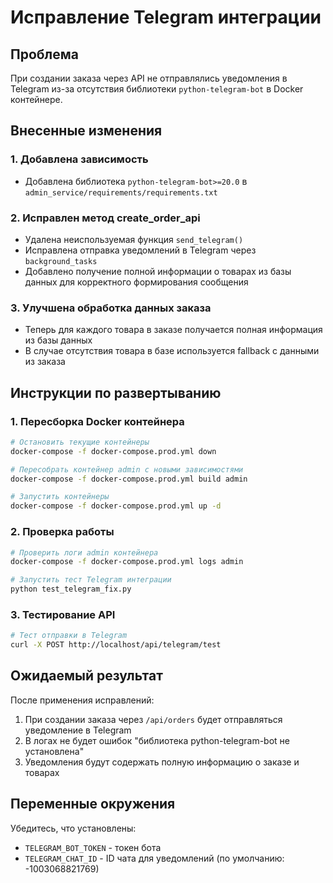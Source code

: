 # Исправление Telegram интеграции

## Проблема
При создании заказа через API не отправлялись уведомления в Telegram из-за отсутствия библиотеки `python-telegram-bot` в Docker контейнере.

## Внесенные изменения

### 1. Добавлена зависимость
- Добавлена библиотека `python-telegram-bot>=20.0` в `admin_service/requirements/requirements.txt`

### 2. Исправлен метод create_order_api
- Удалена неиспользуемая функция `send_telegram()`
- Исправлена отправка уведомлений в Telegram через `background_tasks`
- Добавлено получение полной информации о товарах из базы данных для корректного формирования сообщения

### 3. Улучшена обработка данных заказа
- Теперь для каждого товара в заказе получается полная информация из базы данных
- В случае отсутствия товара в базе используется fallback с данными из заказа

## Инструкции по развертыванию

### 1. Пересборка Docker контейнера
```bash
# Остановить текущие контейнеры
docker-compose -f docker-compose.prod.yml down

# Пересобрать контейнер admin с новыми зависимостями
docker-compose -f docker-compose.prod.yml build admin

# Запустить контейнеры
docker-compose -f docker-compose.prod.yml up -d
```

### 2. Проверка работы
```bash
# Проверить логи admin контейнера
docker-compose -f docker-compose.prod.yml logs admin

# Запустить тест Telegram интеграции
python test_telegram_fix.py
```

### 3. Тестирование API
```bash
# Тест отправки в Telegram
curl -X POST http://localhost/api/telegram/test
```

## Ожидаемый результат
После применения исправлений:
1. При создании заказа через `/api/orders` будет отправляться уведомление в Telegram
2. В логах не будет ошибок "библиотека python-telegram-bot не установлена"
3. Уведомления будут содержать полную информацию о заказе и товарах

## Переменные окружения
Убедитесь, что установлены:
- `TELEGRAM_BOT_TOKEN` - токен бота
- `TELEGRAM_CHAT_ID` - ID чата для уведомлений (по умолчанию: -1003068821769)
